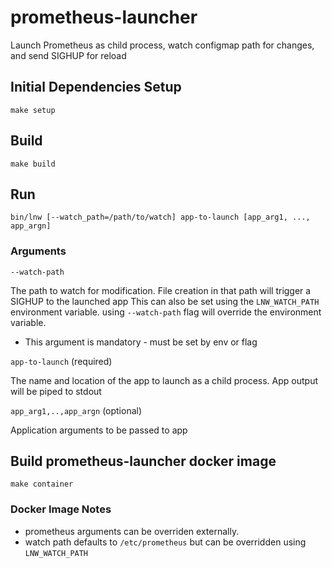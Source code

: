 # prometheus-launcher
Launch Prometheus as child process, watch configmap path for changes, and send SIGHUP for reload

## Initial Dependencies Setup

`make setup`

## Build

`make build`

## Run

`bin/lnw [--watch_path=/path/to/watch] app-to-launch [app_arg1, ..., app_argn]`

### Arguments

`--watch-path` 

The path to watch for modification. 
File creation in that path will trigger a SIGHUP to the launched app
This can also be set using the `LNW_WATCH_PATH` environment variable. using `--watch-path` flag will override the environment variable.

* This argument is mandatory - must be set by env or flag

`app-to-launch` (required)

The name and location of the app to launch as a child process.
App output will be piped to stdout

`app_arg1,..,app_argn` (optional)

Application arguments to be passed to app


## Build prometheus-launcher docker image

`make container`

### Docker Image Notes
* prometheus arguments can be overriden externally.
* watch path defaults to `/etc/prometheus` but can be overridden using `LNW_WATCH_PATH`


